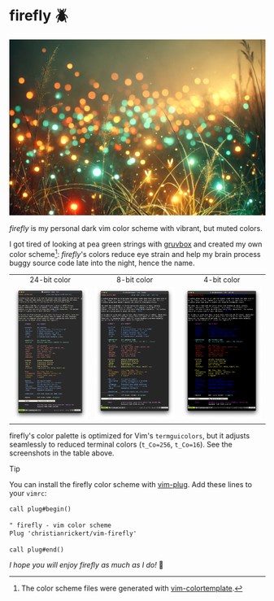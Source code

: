 # firefly  🪲

![Artist's impression (ChatGPT, let's be real) of fireflies gathering at a forest clearing.](templates/firefly.png)

_firefly_ is my personal dark vim color scheme with vibrant, but muted colors.

I got tired of looking at pea green strings with [gruvbox](https://github.com/morhetz/gruvbox) and created my own color scheme[^1]: _firefly_'s colors reduce eye strain and help my brain process buggy source code late into the night, hence the name.
<br />
<table>
  <tr>
    <td align="center">24-bit color</td>
     <td align="center">8-bit color</td>
     <td align="center">4-bit color</td>
  </tr>
  <tr>
    <td align="center", valign="top"><img alt="Screenshot of the Firefly 24-bit color scheme with MacVim on maOS", src="templates/termguicolors.png"></td>
    <td align="center", valign="top"><img alt="Screenshot of the Firefly 8-bit color scheme with zsh on maOS", src="templates/t_Co%3D256.png"></td>
    <td align="center", valign="top"><img alt="Screenshot of the Firefly 4-bit color scheme with zsh on maOS", src="templates/t_Co%3D16.png"></td>
  </tr>
 </table>

firefly's color palette is optimized for Vim's `termguicolors`, but it adjusts seamlessly to reduced terminal colors (`t_Co=256`, `t_Co=16`). See the screenshots in the table above.

>[!TIP]
>You can install the firefly color scheme with [vim-plug](https://github.com/junegunn/vim-plug). Add these lines to your `vimrc`:
>```vim
>call plug#begin()
>
>" firefly - vim color scheme
>Plug 'christianrickert/vim-firefly'
>
>call plug#end()
>```

_I hope you will enjoy _firefly_ as much as I do!_  🌙

[^1]: The color scheme files were generated with [vim-colortemplate](https://github.com/lifepillar/vim-colortemplate).
